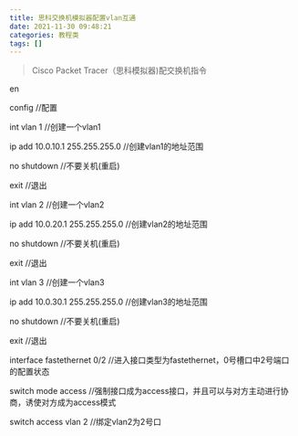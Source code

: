 ```yaml
---
title: 思科交换机模拟器配置vlan互通
date: 2021-11-30 09:48:21
categories: 教程类
tags: []
---
```


>Cisco Packet Tracer（思科模拟器)配交换机指令

en

config //配置

int vlan 1 //创建一个vlan1

ip add 10.0.10.1 255.255.255.0 //创建vlan1的地址范围

no shutdown //不要关机(重启)

exit //退出

int vlan 2 //创建一个vlan2

ip add 10.0.20.1 255.255.255.0 //创建vlan2的地址范围

no shutdown //不要关机(重启)

exit //退出

int vlan 3 //创建一个vlan3

ip add 10.0.30.1 255.255.255.0 //创建vlan3的地址范围

no shutdown //不要关机(重启)

exit //退出

interface fastethernet 0/2 //进入接口类型为fastethernet，0号槽口中2号端口的配置状态

switch mode access //强制接口成为access接口，并且可以与对方主动进行协商，诱使对方成为access模式

switch access vlan 2  //绑定vlan2为2号口



